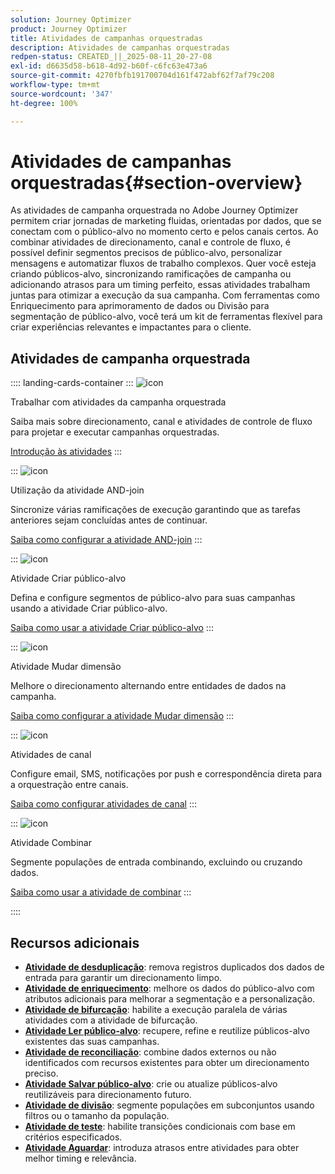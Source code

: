 ```yaml
---
solution: Journey Optimizer
product: Journey Optimizer
title: Atividades de campanhas orquestradas
description: Atividades de campanhas orquestradas
redpen-status: CREATED_||_2025-08-11_20-27-08
exl-id: d6635d58-b618-4d92-b60f-c6fc63e473a6
source-git-commit: 4270fbfb191700704d161f472abf62f7af79c208
workflow-type: tm+mt
source-wordcount: '347'
ht-degree: 100%

---
```


# Atividades de campanhas orquestradas{#section-overview}

As atividades de campanha orquestrada no Adobe Journey Optimizer permitem criar jornadas de marketing fluidas, orientadas por dados, que se conectam com o público-alvo no momento certo e pelos canais certos. Ao combinar atividades de direcionamento, canal e controle de fluxo, é possível definir segmentos precisos de público-alvo, personalizar mensagens e automatizar fluxos de trabalho complexos. Quer você esteja criando públicos-alvo, sincronizando ramificações de campanha ou adicionando atrasos para um timing perfeito, essas atividades trabalham juntas para otimizar a execução da sua campanha. Com ferramentas como Enriquecimento para aprimoramento de dados ou Divisão para segmentação de público-alvo, você terá um kit de ferramentas flexível para criar experiências relevantes e impactantes para o cliente.

## Atividades de campanha orquestrada

:::: landing-cards-container
:::
![icon](https://cdn.experienceleague.adobe.com/icons/book.svg?lang=pt-BR)

Trabalhar com atividades da campanha orquestrada

Saiba mais sobre direcionamento, canal e atividades de controle de fluxo para projetar e executar campanhas orquestradas.

[Introdução às atividades](../using/orchestrated/activities/about-activities.md)
:::

:::
![icon](https://cdn.experienceleague.adobe.com/icons/code-branch.svg?lang=pt-BR)

Utilização da atividade AND-join

Sincronize várias ramificações de execução garantindo que as tarefas anteriores sejam concluídas antes de continuar.

[Saiba como configurar a atividade AND-join](../using/orchestrated/activities/and-join.md)
:::

:::
![icon](https://cdn.experienceleague.adobe.com/icons/bullseye.svg?lang=pt-BR)

Atividade Criar público-alvo

Defina e configure segmentos de público-alvo para suas campanhas usando a atividade Criar público-alvo.

[Saiba como usar a atividade Criar público-alvo](../using/orchestrated/activities/build-audience.md)
:::

:::
![icon](https://cdn.experienceleague.adobe.com/icons/gear.svg?lang=pt-BR)

Atividade Mudar dimensão

Melhore o direcionamento alternando entre entidades de dados na campanha.

[Saiba como configurar a atividade Mudar dimensão](../using/orchestrated/activities/change-dimension.md)
:::

:::
![icon](https://cdn.experienceleague.adobe.com/icons/list-check.svg?lang=pt-BR)

Atividades de canal

Configure email, SMS, notificações por push e correspondência direta para a orquestração entre canais.

[Saiba como configurar atividades de canal](../using/orchestrated/activities/channels.md)
:::

:::
![icon](https://cdn.experienceleague.adobe.com/icons/puzzle-piece.svg?lang=pt-BR)

Atividade Combinar

Segmente populações de entrada combinando, excluindo ou cruzando dados.

[Saiba como usar a atividade de combinar](../using/orchestrated/activities/combine.md)
:::

::::


## Recursos adicionais

- **[Atividade de desduplicação](../using/orchestrated/activities/deduplication.md)**: remova registros duplicados dos dados de entrada para garantir um direcionamento limpo.
- **[Atividade de enriquecimento](../using/orchestrated/activities/enrichment.md)**: melhore os dados do público-alvo com atributos adicionais para melhorar a segmentação e a personalização.
- **[Atividade de bifurcação](../using/orchestrated/activities/fork.md)**: habilite a execução paralela de várias atividades com a atividade de bifurcação.
- **[Atividade Ler público-alvo](../using/orchestrated/activities/read-audience.md)**: recupere, refine e reutilize públicos-alvo existentes das suas campanhas.
- **[Atividade de reconciliação](../using/orchestrated/activities/reconciliation.md)**: combine dados externos ou não identificados com recursos existentes para obter um direcionamento preciso.
- **[Atividade Salvar público-alvo](../using/orchestrated/activities/save-audience.md)**: crie ou atualize públicos-alvo reutilizáveis para direcionamento futuro.
- **[Atividade de divisão](../using/orchestrated/activities/split.md)**: segmente populações em subconjuntos usando filtros ou o tamanho da população.
- **[Atividade de teste](../using/orchestrated/activities/test.md)**: habilite transições condicionais com base em critérios especificados.
- **[Atividade Aguardar](../using/orchestrated/activities/wait.md)**: introduza atrasos entre atividades para obter melhor timing e relevância.
